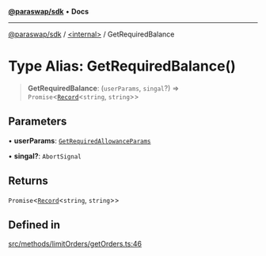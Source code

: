 [**@paraswap/sdk**](../../README.md) • **Docs**

***

[@paraswap/sdk](../../globals.md) / [\<internal\>](../README.md) / GetRequiredBalance

# Type Alias: GetRequiredBalance()

> **GetRequiredBalance**: (`userParams`, `singal`?) => `Promise`\<[`Record`](Record.md)\<`string`, `string`\>\>

## Parameters

• **userParams**: [`GetRequiredAllowanceParams`](GetRequiredAllowanceParams.md)

• **singal?**: `AbortSignal`

## Returns

`Promise`\<[`Record`](Record.md)\<`string`, `string`\>\>

## Defined in

[src/methods/limitOrders/getOrders.ts:46](https://github.com/paraswap/paraswap-sdk/blob/master/src/methods/limitOrders/getOrders.ts#L46)
